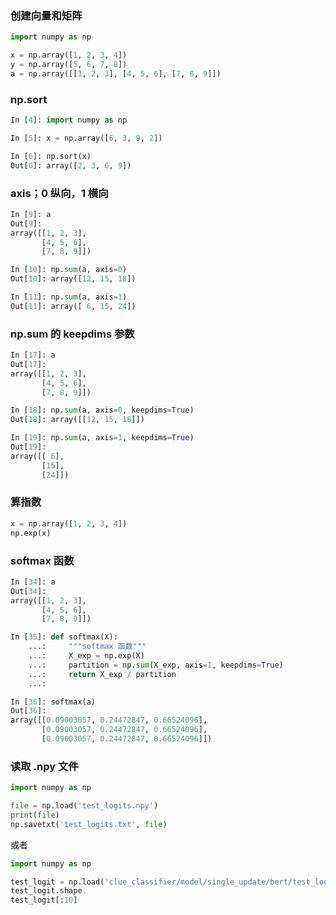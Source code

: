 
### 创建向量和矩阵  
```python 
import numpy as np 

x = np.array([1, 2, 3, 4]) 
y = np.array([5, 6, 7, 8]) 
a = np.array([[1, 2, 3], [4, 5, 6], [7, 8, 9]])  
```


### np.sort 
```python 
In [4]: import numpy as np

In [5]: x = np.array([6, 3, 9, 2])

In [6]: np.sort(x)
Out[6]: array([2, 3, 6, 9])
```


### axis；0 纵向，1 横向    
```python 
In [9]: a
Out[9]: 
array([[1, 2, 3],
       [4, 5, 6],
       [7, 8, 9]])

In [10]: np.sum(a, axis=0)
Out[10]: array([12, 15, 18])

In [11]: np.sum(a, axis=1)
Out[11]: array([ 6, 15, 24])
```


### np.sum 的 keepdims 参数  
```python 
In [17]: a
Out[17]: 
array([[1, 2, 3],
       [4, 5, 6],
       [7, 8, 9]])

In [18]: np.sum(a, axis=0, keepdims=True)
Out[18]: array([[12, 15, 18]])

In [19]: np.sum(a, axis=1, keepdims=True)
Out[19]: 
array([[ 6],
       [15],
       [24]])
```


### 算指数  
```python 
x = np.array([1, 2, 3, 4])  
np.exp(x)  
```


### softmax 函数  
```python 
In [34]: a
Out[34]: 
array([[1, 2, 3],
       [4, 5, 6],
       [7, 8, 9]])

In [35]: def softmax(X):
    ...:     """softmax 函数"""
    ...:     X_exp = np.exp(X)
    ...:     partition = np.sum(X_exp, axis=1, keepdims=True)
    ...:     return X_exp / partition
    ...: 

In [36]: softmax(a)
Out[36]: 
array([[0.09003057, 0.24472847, 0.66524096],
       [0.09003057, 0.24472847, 0.66524096],
       [0.09003057, 0.24472847, 0.66524096]])
```


### 读取 .npy 文件  
```python 
import numpy as np 

file = np.load('test_logits.npy') 
print(file) 
np.savetxt('test_logits.txt', file)  
```

或者  
```python 
import numpy as np 

test_logit = np.load('clue_classifier/model/single_update/bert/test_logits.npy')  
test_logit.shape  
test_logit[:10]  
```


